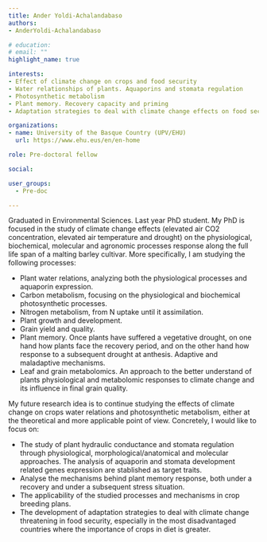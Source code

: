 ```yaml
---
title: Ander Yoldi-Achalandabaso
authors:
- AnderYoldi-Achalandabaso

# education:
# email: ""
highlight_name: true

interests:
- Effect of climate change on crops and food security
- Water relationships of plants. Aquaporins and stomata regulation
- Photosynthetic metabolism
- Plant memory. Recovery capacity and priming
- Adaptation strategies to deal with climate change effects on food security and applicability of the studied mechanisms

organizations:
- name: University of the Basque Country (UPV/EHU)
  url: https://www.ehu.eus/en/en-home

role: Pre-doctoral fellow

social:

user_groups: 
  - Pre-doc

---
```

Graduated in Environmental Sciences. Last year PhD student. My PhD is focused in the study of climate change effects (elevated air CO2 concentration, elevated air temperature and drought) on the physiological, biochemical, molecular and agronomic processes response along the full life span of a malting barley cultivar. More specifically, I am studying the following processes:

- Plant water relations, analyzing both the physiological processes and aquaporin expression.
- Carbon metabolism, focusing on the physiological and biochemical photosynthetic processes.
- Nitrogen metabolism, from N uptake until it assimilation.
- Plant growth and development.
- Grain yield and quality.
- Plant memory. Once plants have suffered a vegetative drought, on one hand how plants face the recovery period, and on the other hand how response to a subsequent drought at anthesis. Adaptive and maladaptive mechanisms.
- Leaf and grain metabolomics. An approach to the better understand of plants physiological and metabolomic responses to climate change and its influence in final grain quality. 

My future research idea is to continue studying the effects of climate change on crops water relations and photosynthetic metabolism, either at the theoretical and more applicable point of view. Concretely, I would like to focus on:

- The study of plant hydraulic conductance and stomata regulation through physiological, morphological/anatomical and molecular approaches. The analysis of aquaporin and stomata development related genes expression are stablished as target traits.
-	Analyse the mechanisms behind plant memory response, both under a recovery and under a subsequent stress situation.
-	The applicability of the studied processes and mechanisms in crop breeding plans.
-	The development of adaptation strategies to deal with climate change threatening in food security, especially in the most disadvantaged countries where the importance of crops in diet is greater.
